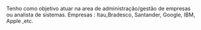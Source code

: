 Tenho como objetivo atuar na area de administração/gestão de empresas ou analista de sistemas.
Empresas : Itau,Bradesco, Santander, Google, IBM, Apple ,etc.
